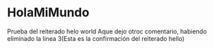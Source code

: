 # HolaMiMundo
Prueba del reiterado helo world
Aque dejo otroc comentario, habiendo eliminado la linea 3(Esta es la confirmación del reiterado hello)
